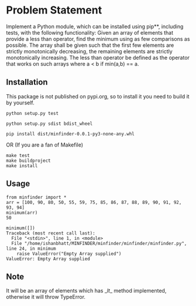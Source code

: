 # Problem Statement

 Implement a Python module, which can be installed using pip**, including tests, with the following functionality: Given an array of elements that provide a less than operator, find the minimum using as few comparisons as possible. The array shall be given such that the first few elements are strictly monotonically decreasing, the remaining elements are strictly monotonically increasing. The less than operator be defined as the operator that works on such arrays where a < b if min(a,b) == a.
 
## Installation
This package is not published on pypi.org, so to install it you need to build it by yourself.

`python setup.py test`

`python setup.py sdist bdist_wheel`

`pip install dist/minfinder-0.0.1-py3-none-any.whl`

OR (If you are a fan of Makefile)
```
make test
make buildproject
make install
```

## Usage
```
from minfinder import *
arr = [100, 90, 80, 50, 55, 59, 75, 85, 86, 87, 88, 89, 90, 91, 92, 93, 94]
minimum(arr)
50

minimum([])
Traceback (most recent call last):
  File "<stdin>", line 1, in <module>
  File "/home/ishanbhatt/MINFINDER/minfinder/minfinder/minfinder.py", line 24, in minimum
    raise ValueError("Empty Array supplied")
ValueError: Empty Array supplied
```

## Note
It will be an array of elements which has \__lt__ method implemented, otherwise it will throw TypeError.
